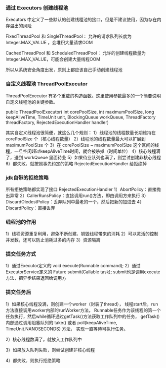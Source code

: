 ### 通过 Executors 创建线程池
Executors 中定义了一些默认的创建线程池的接口，但是不建议使用，因为存在内存溢出的风险

FixedThreadPool 和 SingleThreadPool：
允许的请求队列长度为 Integer.MAX_VALUE ，会堆积大量请求OOM

CachedThreadPool 和 ScheduledThreadPool：
允许的创建线程数量为 Integer.MAX_VALUE，可能会创建大量线程OOM

所以从系统安全角度出发，原则上都应该自己手动创建线程池


### 自定义线程池 ThreadPoolExecutor
ThreadPoolExecutor 有多个重载的构造函数。这里使用参数最多的一个简要说明自定义线程池的关键参数。

public ThreadPoolExecutor(
  int corePoolSize,
  int maximumPoolSize,
  long keepAliveTime,
  TimeUnit unit,
  BlockingQueue<Runnable> workQueue,
  ThreadFactory threadFactory,
  RejectedExecutionHandler handler) 

其实自定义线程池很简便，就这么几个规则：
1）线程池的线程数量长期维持在 corePoolSize 个（核心线程数量）
2）线程池的线程数量最大可以扩展到 maximumPoolSize 个
3）在 corePoolSize ~ maximumPoolSize 这个区间的线程，一旦空闲超过keepAliveTime时间，就会被杀掉（时间单位）
4）核心线程满了，送到 workQueue 里面待业
5）如果待业队列也满了，则尝试创建非核心线程
6）都失败，就按照事先约定的策略 RejectedExecutionHandler 给拒绝掉

### jdk自带的拒绝策略
所有拒绝策略都实现了接口 RejectedExecutionHandler
1）AbortPolicy：直接抛出异常
2）CallerRunsPolicy：直接调用run()方法，即由调用方来执行
3）DiscardOledestPolicy：丢弃队列中最老的一个，然后把新的加进去
4）DiscardPolicy：直接丢弃

### 线程池的作用
1）线程资源重复利用，避免不断创建、销毁线程带来的消耗
2）可以灵活的控制并发数，还可以防止消耗过多的内存
3）资源隔离


### 提交任务方式
1）通过Executor定义的 void execute(Runnable command);
2）通过ExecutorService定义的 <T> Future<T> submit(Callable<T> task);
  submit也是调用execute方法，把异步结果返回给调用方


### 提交任务后
1）如果核心线程没满，则创建一个worker（封装了thread），
线程start后，run方法直接调用worker内部的runWorker方法，
Runnable任务作为该线程的第一个任务执行，然后while循环通过getTask()方法获取工作队列中的任务，
getTask()内部通过调用阻塞队列的 take() 或者 poll(keepAliveTime, TimeUnit.NANOSECONDS) 方法，
实现一直等待可执行任务。

2）核心线程数满了，就放入工作队列中

3）如果放入队列失败，则尝试创建非核心线程

4）都失败，则执行拒绝策略

